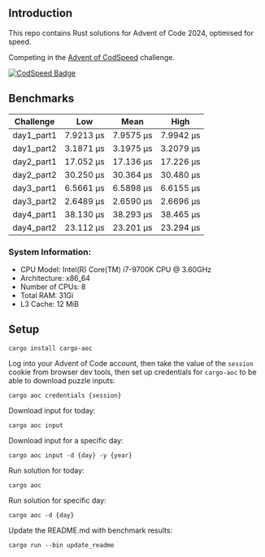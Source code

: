 ## Introduction

This repo contains Rust solutions for Advent of Code 2024, optimised for speed.

Competing in the [Advent of CodSpeed](https://codspeed.io/advent/) challenge.

[![CodSpeed Badge](https://img.shields.io/endpoint?url=https://codspeed.io/badge.json)](https://codspeed.io/KasparasMasiukas/advent-of-code-2024)

## Benchmarks

<!-- BENCHMARK RESULTS START -->
| Challenge       | Low         | Mean        | High        |
|-----------------|-------------|-------------|-------------|
| day1_part1      | 7.9213 µs   | 7.9575 µs   | 7.9942 µs   |
| day1_part2      | 3.1871 µs   | 3.1975 µs   | 3.2079 µs   |
| day2_part1      | 17.052 µs   | 17.136 µs   | 17.226 µs   |
| day2_part2      | 30.250 µs   | 30.364 µs   | 30.480 µs   |
| day3_part1      | 6.5661 µs   | 6.5898 µs   | 6.6155 µs   |
| day3_part2      | 2.6489 µs   | 2.6590 µs   | 2.6696 µs   |
| day4_part1      | 38.130 µs   | 38.293 µs   | 38.465 µs   |
| day4_part2      | 23.112 µs   | 23.201 µs   | 23.294 µs   |

<!-- BENCHMARK RESULTS END -->

### System Information:
* CPU Model: Intel(R) Core(TM) i7-9700K CPU @ 3.60GHz
* Architecture: x86_64
* Number of CPUs: 8
* Total RAM: 31Gi
* L3 Cache: 12 MiB

## Setup

```shell
cargo install cargo-aoc
```

Log into your Advent of Code account, then take the value of the `session` cookie from browser dev
tools, then set up credentials for `cargo-aoc` to be able to download puzzle inputs:

```shell
cargo aoc credentials {session}
```

Download input for today:

```shell
cargo aoc input
```

Download input for a specific day:

```shell
cargo aoc input -d {day} -y {year}
```

Run solution for today:

```shell
cargo aoc
```

Run solution for specific day:

```shell
cargo aoc -d {day}
```

Update the README.md with benchmark results:

```shell
cargo run --bin update_readme
```
